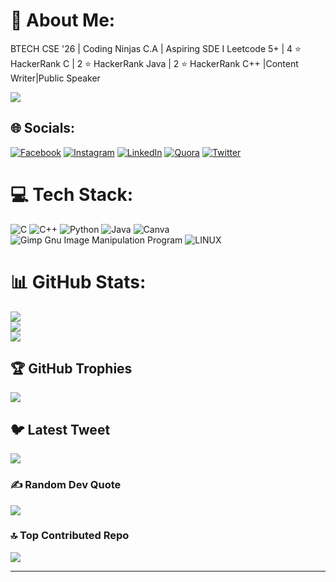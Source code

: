 # 💫 About Me:
BTECH CSE '26 | Coding Ninjas C.A | Aspiring SDE I Leetcode 5+ | 4 ⭐ HackerRank C | 2 ⭐ HackerRank Java | 2 ⭐ HackerRank C++ |Content Writer|Public Speaker 

[![](https://visitcount.itsvg.in/api?id=Samyak072&icon=9&color=1)](https://visitcount.itsvg.in)

## 🌐 Socials:
[![Facebook](https://img.shields.io/badge/Facebook-%231877F2.svg?logo=Facebook&logoColor=white)](https://facebook.com/https://www.facebook.com/profile.php?id=100086940296579) [![Instagram](https://img.shields.io/badge/Instagram-%23E4405F.svg?logo=Instagram&logoColor=white)](https://instagram.com/https://instagram.com/samyak_072?igshid=MzNlNGNkZWQ4Mg==) [![LinkedIn](https://img.shields.io/badge/LinkedIn-%230077B5.svg?logo=linkedin&logoColor=white)](https://linkedin.com/in/https://www.linkedin.com/in/samyak-m-595063250/) [![Quora](https://img.shields.io/badge/Quora-%23B92B27.svg?logo=Quora&logoColor=white)](https://quora.com/profile/https://www.quora.com/profile/Samyak-Mishra-22) [![Twitter](https://img.shields.io/badge/Twitter-%231DA1F2.svg?logo=Twitter&logoColor=white)](https://twitter.com/https://twitter.com/samyak072) 

# 💻 Tech Stack:
![C](https://img.shields.io/badge/c-%2300599C.svg?style=for-the-badge&logo=c&logoColor=white) ![C++](https://img.shields.io/badge/c++-%2300599C.svg?style=for-the-badge&logo=c%2B%2B&logoColor=white) ![Python](https://img.shields.io/badge/python-3670A0?style=for-the-badge&logo=python&logoColor=ffdd54) ![Java](https://img.shields.io/badge/java-%23ED8B00.svg?style=for-the-badge&logo=java&logoColor=white) ![Canva](https://img.shields.io/badge/Canva-%2300C4CC.svg?style=for-the-badge&logo=Canva&logoColor=white) ![Gimp Gnu Image Manipulation Program](https://img.shields.io/badge/Gimp-657D8B?style=for-the-badge&logo=gimp&logoColor=FFFFFF) ![LINUX](https://img.shields.io/badge/Linux-FCC624?style=for-the-badge&logo=linux&logoColor=black)
# 📊 GitHub Stats:
![](https://github-readme-stats.vercel.app/api?username=Samyak072&theme=radical&hide_border=false&include_all_commits=true&count_private=true)<br/>
![](https://github-readme-streak-stats.herokuapp.com/?user=Samyak072&theme=radical&hide_border=false)<br/>
![](https://github-readme-stats.vercel.app/api/top-langs/?username=Samyak072&theme=radical&hide_border=false&include_all_commits=true&count_private=true&layout=compact)

## 🏆 GitHub Trophies
![](https://github-profile-trophy.vercel.app/?username=Samyak072&theme=radical&no-frame=false&no-bg=true&margin-w=4)

## 🐦 Latest Tweet
[![](https://gtce.itsvg.in/api?username=https://twitter.com/samyak072)](https://github.com/VishwaGauravIn/github-twitter-card-embed)

### ✍️ Random Dev Quote
![](https://quotes-github-readme.vercel.app/api?type=horizontal&theme=radical)

### 🔝 Top Contributed Repo
![](https://github-contributor-stats.vercel.app/api?username=Samyak072&limit=5&theme=dark&combine_all_yearly_contributions=true)

---


<!-- Proudly created with GPRM ( https://gprm.itsvg.in ) -->
